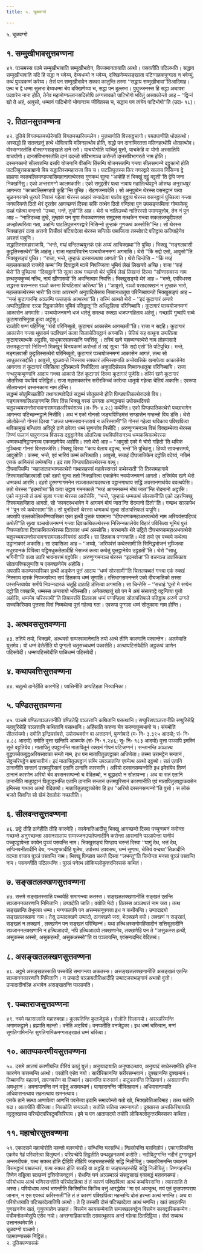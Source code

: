 ```yaml
---
title: ५. चूळवग्गो

---
```

५. चूळवग्गो  


## १. सम्मुखीभावसुत्तवण्णना

४१. पञ्‍चमस्स पठमे सम्मुखीभावाति सम्मुखीभावेन, विज्‍जमानतायाति अत्थो। पसवतीति पटिलभति। सद्धाय सम्मुखीभावाति यदि हि सद्धा न भवेय्य, देय्यधम्मो न भवेय्य, दक्खिणेय्यसङ्खाता पटिग्गाहकपुग्गला न भवेय्युं, कथं पुञ्‍ञकम्मं करेय्य। तेसं पन सम्मुखीभावेन सक्‍का कातुन्ति तस्मा ‘‘सद्धाय सम्मुखीभावा’’तिआदिमाह। एत्थ च द्वे धम्मा सुलभा देय्यधम्मा चेव दक्खिणेय्या च, सद्धा पन दुल्‍लभा। पुथुज्‍जनस्स हि सद्धा अथावरा पदवारेन नाना होति, तेनेव महामोग्गल्‍लानसदिसोपि अग्गसावको पाटिभोगो भवितुं असक्‍कोन्तो आह – ‘‘द्विन्‍नं खो ते अहं, आवुसो, धम्मानं पाटिभोगो भोगानञ्‍च जीवितस्स च, सद्धाय पन त्वंयेव पाटिभोगो’’ति (उदा॰ १८)।  


## २. तिठानसुत्तवण्णना

४२. दुतिये विगतमलमच्छेरेनाति विगतमच्छरियमलेन। मुत्तचागोति विस्सट्ठचागो। पयतपाणीति धोतहत्थो। अस्सद्धो हि सतक्खत्तुं हत्थे धोवित्वापि मलिनहत्थोव होति, सद्धो पन दानाभिरतत्ता मलिनहत्थोपि धोतहत्थोव। वोस्सग्गरतोति वोस्सग्गसङ्खाते दाने रतो। याचयोगोति याचितुं युत्तो, याचकेहि वा योगो अस्सातिपि याचयोगो। दानसंविभागरतोति दानं ददन्तो संविभागञ्‍च करोन्तो दानसंविभागरतो नाम होति।  
दस्सनकामो सीलवतन्ति दसपि योजनानि वीसम्पि तिंसम्पि योजनसतम्पि गन्त्वा सीलसम्पन्‍ने दट्ठुकामो होति पाटलिपुत्तकब्राह्मणो विय सद्धातिस्समहाराजा विय च। पाटलिपुत्तस्स किर नगरद्वारे सालाय निसिन्‍ना द्वे ब्राह्मणा काळवल्‍लिमण्डपवासिमहानागत्थेरस्स गुणकथं सुत्वा ‘‘अम्हेहि तं भिक्खुं दट्ठुं वट्टती’’ति द्वेपि जना निक्खमिंसु। एको अन्तरामग्गे कालमकासि। एको समुद्दतीरं पत्वा नावाय महातित्थपट्टने ओरुय्ह अनुराधपुरं आगन्त्वा ‘‘काळवल्‍लिमण्डपो कुहि’’न्ति पुच्छि। रोहणजनपदेति। सो अनुपुब्बेन थेरस्स वसनट्ठानं पत्वा चूळनगरगामे धुरघरे निवासं गहेत्वा थेरस्स आहारं सम्पादेत्वा पातोव वुट्ठाय थेरस्स वसनट्ठानं पुच्छित्वा गन्त्वा जनपरियन्ते ठितो थेरं दूरतोव आगच्छन्तं दिस्वा सकिं तत्थेव ठितो वन्दित्वा पुन उपसङ्कमित्वा गोप्फकेसु दळ्हं गहेत्वा वन्दन्तो ‘‘उच्‍चा, भन्ते, तुम्हे’’ति आह। थेरो च नातिउच्‍चो नातिरस्सो पमाणयुत्तोव, तेन नं पुन आह – ‘‘नातिउच्‍चा तुम्हे, तुम्हाकं पन गुणा मेचकवण्णस्स समुद्दस्स मत्थकेन गन्त्वा सकलजम्बुदीपतलं अज्झोत्थरित्वा गता, अहम्पि पाटलिपुत्तनगरद्वारे निसिन्‍नो तुम्हाकं गुणकथं अस्सोसि’’न्ति। सो थेरस्स भिक्खाहारं दत्वा अत्तनो तिचीवरं पटियादेत्वा थेरस्स सन्तिके पब्बजित्वा तस्सोवादे पतिट्ठाय कतिपाहेनेव अरहत्तं पापुणि।  
सद्धातिस्समहाराजापि, ‘‘भन्ते, मय्हं वन्दितब्बयुत्तकं एकं अय्यं आचिक्खथा’’ति पुच्छि। भिक्खू ‘‘मङ्गलवासी कुट्टतिस्सत्थेरो’’ति आहंसु। राजा महापरिवारेन पञ्‍चयोजनमग्गं अगमासि। थेरो ‘‘किं सद्दो एसो, आवुसो’’ति भिक्खुसङ्घं पुच्छि। ‘‘राजा, भन्ते, तुम्हाकं दस्सनत्थाय आगतो’’ति। थेरो चिन्तेसि – ‘‘किं मय्हं महल्‍लककाले राजगेहे कम्म’’न्ति दिवाट्ठाने मञ्‍चे निपज्‍जित्वा भूमियं लेखं लिखन्तो अच्छि। राजा ‘‘कहं थेरो’’ति पुच्छित्वा ‘‘दिवाट्ठाने’’ति सुत्वा तत्थ गच्छन्तो थेरं भूमियं लेखं लिखन्तं दिस्वा ‘‘खीणासवस्स नाम हत्थकुक्‍कुच्‍चं नत्थि, नायं खीणासवो’’ति अवन्दित्वाव निवत्ति। भिक्खुसङ्घो थेरं आह – ‘‘भन्ते, एवंविधस्स सद्धस्स पसन्‍नस्स रञ्‍ञो कस्मा विप्पटिसारं करित्था’’ति। ‘‘आवुसो, रञ्‍ञो पसादरक्खनं न तुम्हाकं भारो, महल्‍लकत्थेरस्स भारो’’ति वत्वा अपरभागे अनुपादिसेसाय निब्बानधातुया परिनिब्बायन्तो भिक्खुसङ्घं आह – ‘‘मय्हं कूटागारम्हि अञ्‍ञम्पि पल्‍लङ्कं अत्थरथा’’ति। तस्मिं अत्थते थेरो – ‘‘इदं कूटागारं अन्तरे अप्पतिट्ठहित्वा रञ्‍ञा दिट्ठकालेयेव भूमियं पतिट्ठातू’’ति अधिट्ठहित्वा परिनिब्बायि। कूटागारं पञ्‍चयोजनमग्गं आकासेन अगमासि। पञ्‍चयोजनमग्गे धजं धारेतुं समत्था रुक्खा धजपग्गहिताव अहेसुं। गच्छापि गुम्बापि सब्बे कूटागाराभिमुखा हुत्वा अट्ठंसु।  
रञ्‍ञोपि पण्णं पहिणिंसु ‘‘थेरो परिनिब्बुतो, कूटागारं आकासेन आगच्छती’’ति। राजा न सद्दहि। कूटागारं आकासेन गन्त्वा थूपारामं पदक्खिणं कत्वा सिलाचेतियट्ठानं अगमासि। चेतियं सह वत्थुना उप्पतित्वा कूटागारमत्थके अट्ठासि, साधुकारसहस्सानि पवत्तिंसु । तस्मिं खणे महाब्यग्घत्थेरो नाम लोहपासादे सत्तमकूटागारे निसिन्‍नो भिक्खूनं विनयकम्मं करोन्तो तं सद्दं सुत्वा ‘‘किं सद्दो एसो’’ति पटिपुच्छि। भन्ते, मङ्गलवासी कुट्टतिस्सत्थेरो परिनिब्बुतो, कूटागारं पञ्‍चयोजनमग्गं आकासेन आगतं, तत्थ सो साधुकारसद्दोति। आवुसो, पुञ्‍ञवन्ते निस्साय सक्‍कारं लभिस्सामाति अन्तेवासिके खमापेत्वा आकासेनेव आगन्त्वा तं कूटागारं पविसित्वा दुतियमञ्‍चे निसीदित्वा अनुपादिसेसाय निब्बानधातुया परिनिब्बायि। राजा गन्धपुप्फचुण्णानि आदाय गन्त्वा आकासे ठितं कूटागारं दिस्वा कूटागारं पूजेसि। तस्मिं खणे कूटागारं ओतरित्वा पथवियं पतिट्ठितं। राजा महासक्‍कारेन सरीरकिच्‍चं कारेत्वा धातुयो गहेत्वा चेतियं अकासि। एवरूपा सीलवन्तानं दस्सनकामा नाम होन्ति।  
सद्धम्मं सोतुमिच्छतीति तथागतप्पवेदितं सद्धम्मं सोतुकामो होति पिण्डपातिकत्थेरादयो विय। गङ्गावनवालिअङ्गणम्हि किर तिंस भिक्खू वस्सं उपगता अन्वद्धमासं उपोसथदिवसे चतुपच्‍चयसन्तोसभावनाराममहाअरियवंसञ्‍च (अ॰ नि॰ ४.२८) कथेन्ति। एको पिण्डपातिकत्थेरो पच्छाभागेन आगन्त्वा पटिच्छन्‍नट्ठाने निसीदि। अथ नं एको गोनसो जङ्घपिण्डिमंसं सण्डासेन गण्हन्तो विय डंसि। थेरो ओलोकेन्तो गोनसं दिस्वा ‘‘अज्‍ज धम्मस्सवनन्तरायं न करिस्सामी’’ति गोनसं गहेत्वा थविकाय पक्खिपित्वा थविकामुखं बन्धित्वा अविदूरे ठाने ठपेत्वा धम्मं सुणन्तोव निसीदि। अरुणुग्गमनञ्‍च विसं विक्खम्भेत्वा थेरस्स तिण्णं फलानं पापुणनञ्‍च विसस्स दट्ठट्ठानेनेव ओतरित्वा पथविपविसनञ्‍च धम्मकथिकत्थेरस्स धम्मकथानिट्ठापनञ्‍च एकक्खणेयेव अहोसि। ततो थेरो आह – ‘‘आवुसो एको मे चोरो गहितो’’ति थविकं मुञ्‍चित्वा गोनसं विस्सज्‍जेसि। भिक्खू दिस्वा ‘‘काय वेलाय दट्ठत्थ, भन्ते’’ति पुच्छिंसु। हिय्यो सायन्हसमये, आवुसोति। कस्मा, भन्ते, एवं भारियं कम्मं करित्थाति। आवुसो, सचाहं दीघजातिकेन दट्ठोति वदेय्यं, नयिमं एत्तकं आनिसंसं लभेय्यन्ति। इदं ताव पिण्डपातिकत्थेरस्स वत्थु।  
दीघवापियम्पि ‘‘महाजातकभाणकत्थेरो गाथासहस्सं महावेस्सन्तरं कथेस्सती’’ति तिस्समहागामे तिस्समहाविहारवासी एको दहरो सुत्वा ततो निक्खमित्वा एकाहेनेव नवयोजनमग्गं आगतो। तस्मिंयेव खणे थेरो धम्मकथं आरभि। दहरो दूरमग्गागमनेन सञ्‍जातकायदरथत्ता पट्ठानगाथाय सद्धिं अवसानगाथंयेव ववत्थपेसि। ततो थेरस्स ‘‘इदमवोचा’’ति वत्वा उट्ठाय गमनकाले ‘‘मय्हं आगमनकम्मं मोघं जात’’न्ति रोदमानो अट्ठासि। एको मनुस्सो तं कथं सुत्वा गन्त्वा थेरस्स आरोचेसि, ‘‘भन्ते, ‘तुम्हाकं धम्मकथं सोस्सामी’ति एको दहरभिक्खु तिस्समहाविहारा आगतो, सो ‘कायदरथभावेन मे आगमनं मोघं जात’न्ति रोदमानो ठितो’’ति। गच्छथ सञ्‍ञापेथ नं ‘‘पुन स्वे कथेस्सामा’’ति। सो पुनदिवसे थेरस्स धम्मकथं सुत्वा सोतापत्तिफलं पापुणि।  
अपरापि उल्‍लकोलिकण्णिवासिका एका इत्थी पुत्तकं पायमाना ‘‘दीघभाणकमहाअभयत्थेरो नाम अरियवंसपटिपदं कथेती’’ति सुत्वा पञ्‍चयोजनमग्गं गन्त्वा दिवाकथिकत्थेरस्स निसिन्‍नकालेयेव विहारं पविसित्वा भूमियं पुत्तं निपज्‍जापेत्वा दिवाकथिकत्थेरस्स ठितकाव धम्मं अस्सोसि। सरभाणके थेरे उट्ठिते दीघभाणकमहाअभयत्थेरो चतुपच्‍चयसन्तोसभावनाराममहाअरियवंसं आरभि। सा ठितकाव पग्गण्हाति। थेरो तयो एव पच्‍चये कथेत्वा उट्ठानाकारं अकासि। सा उपासिका आह – ‘‘अय्यो, ‘अरियवंसं कथेस्सामी’ति सिनिद्धभोजनं भुञ्‍जित्वा मधुरपानकं पिवित्वा यट्ठिमधुकतेलादीहि भेसज्‍जं कत्वा कथेतुं युत्तट्ठानेयेव उट्ठहती’’ति। थेरो ‘‘साधु, भगिनी’’ति वत्वा उपरि भावनारामं पट्ठपेसि। अरुणुग्गमनञ्‍च थेरस्स ‘‘इदमवोचा’’ति वचनञ्‍च उपासिकाय सोतापत्तिफलुप्पत्ति च एकक्खणेयेव अहोसि।  
अपरापि कळम्परवासिका इत्थी अङ्केन पुत्तं आदाय ‘‘धम्मं सोस्सामी’’ति चित्तलपब्बतं गन्त्वा एकं रुक्खं निस्साय दारकं निपज्‍जापेत्वा सयं ठितकाव धम्मं सुणाति। रत्तिभागसमनन्तरे एको दीघजातिको तस्सा पस्सन्तियायेव समीपे निपन्‍नदारकं चतूहि दाठाहि डंसित्वा अगमासि। सा चिन्तेसि – ‘‘सचाहं ‘पुत्तो मे सप्पेन दट्ठो’ति वक्खामि, धम्मस्स अन्तरायो भविस्सति। अनेकक्खत्तुं खो पन मे अयं संसारवट्टे वट्टन्तिया पुत्तो अहोसि, धम्ममेव चरिस्सामी’’ति तियामरत्तिं ठितकाव धम्मं पग्गण्हित्वा सोतापत्तिफले पतिट्ठाय अरुणे उग्गते सच्‍चकिरियाय पुत्तस्स विसं निम्मथेत्वा पुत्तं गहेत्वा गता। एवरूपा पुग्गला धम्मं सोतुकामा नाम होन्ति।  


## ३. अत्थवससुत्तवण्णना

४३. ततिये तयो, भिक्खवे, अत्थवसे सम्पस्समानेनाति तयो अत्थे तीणि कारणानि पस्सन्तेन। अलमेवाति युत्तमेव। यो धम्मं देसेतीति यो पुग्गलो चतुसच्‍चधम्मं पकासेति। अत्थप्पटिसंवेदीति अट्ठकथं ञाणेन पटिसंवेदी। धम्मप्पटिसंवेदीति पाळिधम्मं पटिसंवेदी।  


## ४. कथापवत्तिसुत्तवण्णना

४४. चतुत्थे ठानेहीति कारणेहि। पवत्तिनीति अप्पटिहता निय्यानिका।  


## ५. पण्डितसुत्तवण्णना

४५. पञ्‍चमे पण्डितपञ्‍ञत्तानीति पण्डितेहि पञ्‍ञत्तानि कथितानि पसत्थानि। सप्पुरिसपञ्‍ञत्तानीति सप्पुरिसेहि महापुरिसेहि पञ्‍ञत्तानि कथितानि पसत्थानि। अहिंसाति करुणा चेव करुणापुब्बभागो च। संयमोति सीलसंयमो। दमोति इन्द्रियसंवरो, उपोसथवसेन वा अत्तदमनं, पुण्णोवादे (म॰ नि॰ ३.३९५ आदयो; सं॰ नि॰ ४.८८ आदयो) दमोति वुत्ता खन्तिपि आळवके (सं॰ नि॰ १.२४६; सु॰ नि॰ १८३ आदयो) वुत्ता पञ्‍ञापि इमस्मिं सुत्ते वट्टतियेव। मातापितु उपट्ठानन्ति मातापितूनं रक्खनं गोपनं पटिजग्गनं। सन्तानन्ति अञ्‍ञत्थ बुद्धपच्‍चेकबुद्धअरियसावका सन्तो नाम, इध पन मातापितुउपट्ठाका अधिप्पेता। तस्मा उत्तमट्ठेन सन्तानं , सेट्ठचरियट्ठेन ब्रह्मचारीनं। इदं मातापितुउपट्ठानं सब्भि उपञ्‍ञातन्ति एवमेत्थ अत्थो दट्ठब्बो। सतं एतानि ठानानीति सन्तानं उत्तमपुरिसानं एतानि ठानानि कारणानि। अरियो दस्सनसम्पन्‍नोति इध इमेसंयेव तिण्णं ठानानं कारणेन अरियो चेव दस्सनसम्पन्‍नो च वेदितब्बो, न बुद्धादयो न सोतापन्‍ना। अथ वा सतं एतानि ठानानीति मातुपट्ठानं पितुपट्ठानन्ति एतानि ठानानि सन्तानं उत्तमपुरिसानं कारणानीति एवं मातापितुउपट्ठाकवसेन इमिस्सा गाथाय अत्थो वेदितब्बो। मातापितुउपट्ठाकोयेव हि इध ‘‘अरियो दस्सनसम्पन्‍नो’’ति वुत्तो। स लोकं भजते सिवन्ति सो खेमं देवलोकं गच्छतीति।  


## ६. सीलवन्तसुत्तवण्णना

४६. छट्ठे तीहि ठानेहीति तीहि कारणेहि। कायेनातिआदीसु भिक्खू आगच्छन्ते दिस्वा पच्‍चुग्गमनं करोन्ता गच्छन्ते अनुगच्छन्ता आसनसालाय सम्मज्‍जनउपलेपनादीनि करोन्ता आसनानि पञ्‍ञापेन्ता पानीयं पच्‍चुपट्ठापेन्ता कायेन पुञ्‍ञं पसवन्ति नाम। भिक्खुसङ्घं पिण्डाय चरन्तं दिस्वा ‘‘यागुं देथ, भत्तं देथ, सप्पिनवनीतादीनि देथ, गन्धपुप्फादीहि पूजेथ, उपोसथं उपवसथ, धम्मं सुणाथ, चेतियं वन्दथा’’तिआदीनि वदन्ता वाचाय पुञ्‍ञं पसवन्ति नाम। भिक्खू पिण्डाय चरन्ते दिस्वा ‘‘लभन्तू’’ति चिन्तेन्ता मनसा पुञ्‍ञं पसवन्ति नाम। पसवन्तीति पटिलभन्ति। पुञ्‍ञं पनेत्थ लोकियलोकुत्तरमिस्सकं कथितं।  


## ७. सङ्खतलक्खणसुत्तवण्णना

४७. सत्तमे सङ्खतस्साति पच्‍चयेहि समागन्त्वा कतस्स। सङ्खतलक्खणानीति सङ्खतं एतन्ति सञ्‍जाननकारणानि निमित्तानि। उप्पादोति जाति। वयोति भेदो। ठितस्स अञ्‍ञथत्तं नाम जरा। तत्थ सङ्खतन्ति तेभूमका धम्मा। मग्गफलानि पन असम्मसनूपगत्ता इध न कथीयन्ति। उप्पादादयो सङ्खतलक्खणा नाम। तेसु उप्पादक्खणे उप्पादो, ठानक्खणे जरा, भेदक्खणे वयो। लक्खणं न सङ्खतं, सङ्खतं न लक्खणं , लक्खणेन पन सङ्खतं परिच्छिन्‍नं। यथा हत्थिअस्सगोमहिंसादीनं सत्तिसूलादीनि सञ्‍जाननलक्खणानि न हत्थिआदयो, नपि हत्थिआदयो लक्खणानेव, लक्खणेहि पन ते ‘‘असुकस्स हत्थी, असुकस्स अस्सो, असुकहत्थी, असुकअस्सो’’ति वा पञ्‍ञायन्ति, एवंसम्पदमिदं वेदितब्बं।  


## ८. असङ्खतलक्खणसुत्तवण्णना

४८. अट्ठमे असङ्खतस्साति पच्‍चयेहि समागन्त्वा अकतस्स। असङ्खतलक्खणानीति असङ्खतं एतन्ति सञ्‍जाननकारणानि निमित्तानि। न उप्पादो पञ्‍ञायतीतिआदीहि उप्पादजराभङ्गानं अभावो वुत्तो। उप्पादादीनञ्हि अभावेन असङ्खतन्ति पञ्‍ञायति।  


## ९. पब्बतराजसुत्तवण्णना

४९. नवमे महासालाति महारुक्खा। कुलपतिन्ति कुलजेट्ठकं। सेलोति सिलामयो। अरञ्‍ञस्मिन्ति अगामकट्ठाने। ब्रह्माति महन्तो। वनेति अटवियं। वनप्पतीति वनजेट्ठका। इध धम्मं चरित्वान, मग्गं सुगतिगामिनन्ति सुगतिगामिकमग्गसङ्खातं धम्मं चरित्वा।  


## १०. आतप्पकरणीयसुत्तवण्णना

५०. दसमे आतप्पं करणीयन्ति वीरियं कातुं युत्तं। अनुप्पादायाति अनुप्पादत्थाय, अनुप्पादं साधेस्सामीति इमिना कारणेन कत्तब्बन्ति अत्थो। परतोपि एसेव नयो। सारीरिकानन्ति सरीरसम्भवानं। दुक्खानन्ति दुक्खमानं। तिब्बानन्ति बहलानं, तापनवसेन वा तिब्बानं। खरानन्ति फरुसानं। कटुकानन्ति तिखिणानं। असातानन्ति अमधुरानं। अमनापानन्ति मनं वड्ढेतुं असमत्थानं। पाणहरानन्ति जीवितहरानं। अधिवासनायाति अधिवासनत्थाय सहनत्थाय खमनत्थाय।  
एत्तके ठाने सत्था आणापेत्वा आणत्तिं पवत्तेत्वा इदानि समादपेन्तो यतो खो, भिक्खवेतिआदिमाह। तत्थ यतोति यदा। आतापीति वीरियवा। निपकोति सप्पञ्‍ञो। सतोति सतिया समन्‍नागतो। दुक्खस्स अन्तकिरियायाति वट्टदुक्खस्स परिच्छेदपरिवटुमकिरियाय। इमे च पन आतापादयो तयोपि लोकियलोकुत्तरमिस्सका कथिता।  


## ११. महाचोरसुत्तवण्णना

५१. एकादसमे महाचोरोति महन्तो बलवचोरो। सन्धिन्ति घरसन्धिं। निल्‍लोपन्ति महाविलोपं। एकागारिकन्ति एकमेव गेहं परिवारेत्वा विलुम्पनं। परिपन्थेपि तिट्ठतीति पन्थदूहनकम्मं करोति। नदीविदुग्गन्ति नदीनं दुग्गमट्ठानं अन्तरदीपकं, यत्थ सक्‍का होति द्वीहिपि तीहिपि जङ्घसहस्सेहि सद्धिं निलीयितुं। पब्बतविसमन्ति पब्बतानं विसमट्ठानं पब्बतन्तरं, यत्थ सक्‍का होति सत्तहि वा अट्ठहि वा जङ्घसहस्सेहि सद्धिं निलीयितुं। तिणगहनन्ति तिणेन वड्ढित्वा सञ्छन्‍नं द्वत्तियोजनट्ठानं। रोधन्ति घनं अञ्‍ञमञ्‍ञं संसट्ठसाखं एकाबद्धं महावनसण्डं। परियोधाय अत्थं भणिस्सन्तीति परियोदहित्वा तं तं कारणं पक्खिपित्वा अत्थं कथयिस्सन्ति। त्यास्साति ते अस्स। परियोधाय अत्थं भणन्तीति किस्मिञ्‍चि किञ्‍चि वत्तुं आरद्धेयेव ‘‘मा एवं अवचुत्थ, मयं एतं कुलपरम्पराय जानाम, न एस एवरूपं करिस्सती’’ति तं तं कारणं पक्खिपित्वा महन्तम्पि दोसं हरन्ता अत्थं भणन्ति। अथ वा परियोधायाति पटिच्छादेत्वातिपि अत्थो। ते हि तस्सपि दोसं पटिच्छादेत्वा अत्थं भणन्ति। खतं उपहतन्ति गुणखननेन खतं, गुणुपघातेन उपहतं। विसमेन कायकम्मेनाति सम्पक्खलनट्ठेन विसमेन कायद्वारिककम्मेन। वचीमनोकम्मेसुपि एसेव नयो। अन्तग्गाहिकायाति दसवत्थुकाय अन्तं गहेत्वा ठितदिट्ठिया। सेसं सब्बत्थ उत्तानत्थमेवाति।  
चूळवग्गो पञ्‍चमो।  
पठमपण्णासकं निट्ठितं।  
२. दुतियपण्णासकं  